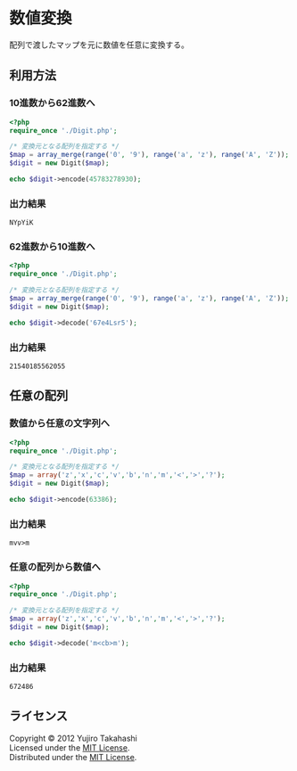 数値変換
======================
配列で渡したマップを元に数値を任意に変換する。

利用方法
------

### 10進数から62進数へ ###

```php
<?php
require_once './Digit.php';

/* 変換元となる配列を指定する */
$map = array_merge(range('0', '9'), range('a', 'z'), range('A', 'Z'));
$digit = new Digit($map);

echo $digit->encode(45783278930);
```

### 出力結果 ###
    
    NYpYiK
    

### 62進数から10進数へ ###

```php
<?php
require_once './Digit.php';

/* 変換元となる配列を指定する */
$map = array_merge(range('0', '9'), range('a', 'z'), range('A', 'Z'));
$digit = new Digit($map);

echo $digit->decode('67e4Lsr5');
```
### 出力結果 ###
    
    21540185562055
    

任意の配列
------

### 数値から任意の文字列へ ###

```php
<?php
require_once './Digit.php';

/* 変換元となる配列を指定する */
$map = array('z','x','c','v','b','n','m','<','>','?');
$digit = new Digit($map);

echo $digit->encode(63386);
```

### 出力結果 ###
    
    mvv>m
    

### 任意の配列から数値へ ###

```php
<?php
require_once './Digit.php';

/* 変換元となる配列を指定する */
$map = array('z','x','c','v','b','n','m','<','>','?');
$digit = new Digit($map);

echo $digit->decode('m<cb>m');
```
### 出力結果 ###
    
    672486
    

ライセンス
----------
Copyright &copy; 2012 Yujiro Takahashi  
Licensed under the [MIT License][MIT].  
Distributed under the [MIT License][MIT].  

[MIT]: http://www.opensource.org/licenses/mit-license.php
